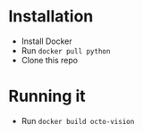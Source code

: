 # Installation
- Install Docker
- Run `docker pull python`
- Clone this repo

# Running it
- Run `docker build octo-vision`
